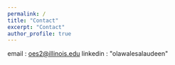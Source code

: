 ```yaml
---
permalink: /
title: "Contact"
excerpt: "Contact"
author_profile: true
---
```


email     : oes2@illinois.edu
linkedin  : "olawalesalaudeen"

